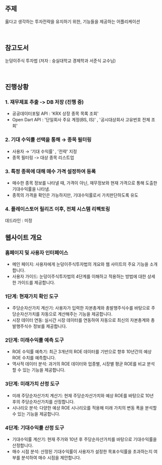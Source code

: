 ## 주제
  
옳다고 생각하는 투자전략을 유지하기 위한,
기능들을 제공하는 어플리케이션

<br>

## 참고도서

눈덩이주식 투자법 (저자 : 숭실대학교 경제학과 서준식 교수님)

<br>

## 진행상황
### 1. 재무제표 추출 -> DB 저장 (진행 중)
- 공공데이터포털 API : 'KRX 상장 종목 목록 조회'
- Open Dart API : '단일회사 주요 계정(BS, IS)' , '공시대상회사 고유번호 전체 조회'

### 2. 기대 수익률 선택을 통해 → 종목 필터링
- 사용자 → '기대 수익률' , '전략' 지정
- 종목 필터링 -> 대상 종목 리스트업

### 3. 특정 종목에 대해 매수 가격 설정하여 등록
- 매수한 종목 정보를 나타낼 때, 가격이 아닌, 재무정보와 현재 가격으로 통해 도출한 기대수익률을 나타냄.
- 종목의 가격을 확인은 가능하지만, 기대수익률로서 가치판단하도록 유도

### 4. 플레이스토어 릴리즈 이후, 전체 시스템 리펙토링
데드라인 : 미정

## 웹사이트 개요

### 홈페이지 및 사용자 인터페이스
- 메인 페이지: 사용자에게 눈덩이주식투자법의 개요와 웹 사이트의 주요 기능을 소개합니다.
- 사용자 가이드: 눈덩이주식투자법의 4단계를 이해하고 적용하는 방법에 대한 상세한 가이드를 제공합니다.
### 1단계: 현재가치 확인 도구
- 주당순자산가치 계산기: 사용자가 입력한 자본총계와 총발행주식수를 바탕으로 주당순자산가치를 자동으로 계산해주는 기능을 제공합니다.
- 시장 데이터 연동: 실시간 시장 데이터를 연동하여 자동으로 최신의 자본총계와 총발행주식수 정보를 제공합니다.
### 2단계: 미래수익률 예측 도구
- ROE 수익률 예측기: 최근 3개년의 ROE 데이터를 기반으로 향후 10년간의 예상 ROE 수치를 예측합니다.
- 역사적 데이터 분석: 과거의 ROE 데이터와 업종별, 시장별 평균 ROE를 비교 분석할 수 있는 기능을 제공합니다.
### 3단계: 미래가치 산정 도구
- 미래 주당순자산가치 계산기: 현재 주당순자산가치와 예상 ROE를 바탕으로 10년 후의 주당순자산가치를 산정합니다.
- 시나리오 분석: 다양한 예상 ROE 시나리오를 적용해 미래 가치의 변동 폭을 분석할 수 있는 기능을 제공합니다.
### 4단계: 기대수익률 산정 도구
- 기대수익률 계산기: 현재 주가와 10년 후 주당순자산가치를 바탕으로 기대수익률을 산정합니다.
- 매수 시점 분석: 산정된 기대수익률이 사용자가 설정한 목표수익률을 초과하는지 여부를 분석하여 매수 시점을 제안합니다.
